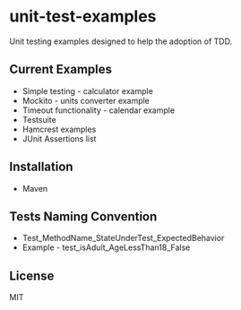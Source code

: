 # unit-test-examples
Unit testing examples designed to help the adoption of TDD.

## Current Examples
- Simple testing - calculator example
- Mockito - units converter example
- Timeout functionality - calendar example
- Testsuite
- Hamcrest examples
- JUnit Assertions list

## Installation
- Maven 

## Tests Naming Convention
- Test_MethodName_StateUnderTest_ExpectedBehavior
- Example - test_isAdult_AgeLessThan18_False

## License 
MIT
